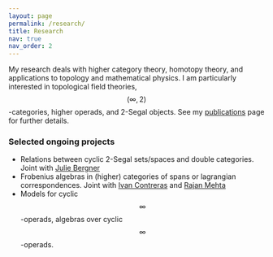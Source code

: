 ```yaml
---
layout: page
permalink: /research/
title: Research
nav: true
nav_order: 2
---
```


My research deals with higher category theory, homotopy theory, and applications to topology and mathematical physics. I am particularly interested in topological field theories, $$(\infty,2)$$-categories, higher operads, and 2-Segal objects. See my [publications]({{site.url}}/publications/) page for further details. 

### Selected ongoing projects

- Relations between cyclic 2-Segal sets/spaces and double categories. Joint with [Julie Bergner](https://sites.google.com/view/julie-bergner/)
- Frobenius algebras in (higher) categories of spans or lagrangian correspondences. Joint with [Ivan Contreras](https://icontreraspalacios.people.amherst.edu/) and [Rajan Mehta](https://www.smith.edu/people/rajan-mehta)
- Models for cyclic $$\infty$$-operads, algebras over cyclic $$\infty$$-operads. 




